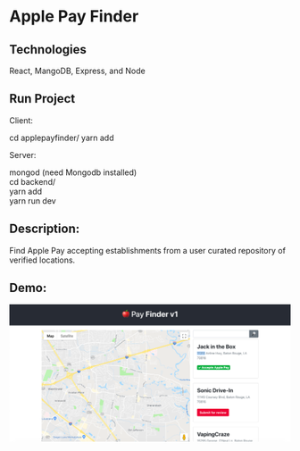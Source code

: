 

# Apple Pay Finder

## Technologies
  React, MangoDB, Express, and Node

## Run Project

Client:

cd applepayfinder/
yarn add

Server:

mongod (need Mongodb installed)\
cd backend/\
yarn add\
yarn run dev



Description:
------------

Find Apple Pay accepting establishments from a user curated repository of verified locations.

Demo:
-----
![](demo/home_page.png)

